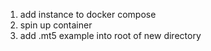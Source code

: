 1. add instance to docker compose
2. spin up container
3. add .mt5 example into root of new directory 